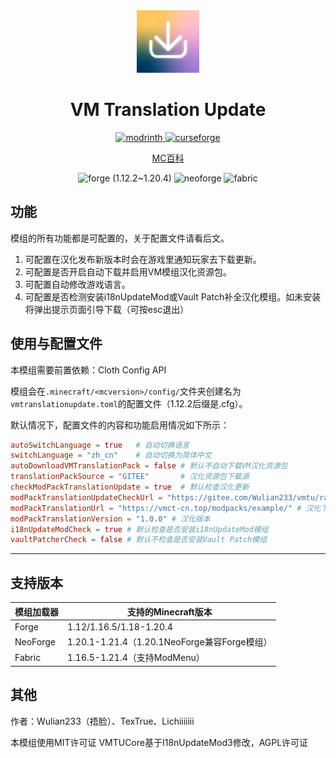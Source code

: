 <div align="center"> 
   <img height="100px" width="100px" alt="logo" src="./common/src/main/resources/icon.png"/> 
   <h1>VM Translation Update</h1>

<a href="https://modrinth.com/project/vmupdate/">
<img alt="modrinth" height="56" src="https://cdn.jsdelivr.net/npm/@intergrav/devins-badges@3/assets/cozy/available/modrinth_vector.svg">
</a>
<a href="https://www.curseforge.com/minecraft/mc-mods/vmtranslationupdate">
<img alt="curseforge" height="56" src="https://cdn.jsdelivr.net/npm/@intergrav/devins-badges@3/assets/cozy/available/curseforge_vector.svg">
</a> 

[MC百科](https://www.mcmod.cn/class/11203.html)

<img alt="forge" height="56" src="https://cdn.jsdelivr.net/npm/@intergrav/devins-badges@3/assets/cozy/supported/forge_vector.svg"> (1.12.2~1.20.4)
<img alt="neoforge" height="56" src="https://github.com/mc-wiki/minecraft-mod-heywiki/blob/master/docs/supports_neoforge.svg?raw=true">
<img alt="fabric" height="56" src="https://cdn.jsdelivr.net/npm/@intergrav/devins-badges@3/assets/cozy/supported/fabric_vector.svg">
</div>

## 功能

模组的所有功能都是可配置的，关于配置文件请看后文。

1. 可配置在汉化发布新版本时会在游戏里通知玩家去下载更新。
2. 可配置是否开启自动下载并启用VM模组汉化资源包。
3. 可配置自动修改游戏语言。
4. 可配置是否检测安装i18nUpdateMod或Vault Patch补全汉化模组。如未安装将弹出提示页面引导下载（可按esc退出）

## 使用与配置文件

本模组需要前置依赖：Cloth Config API

模组会在`.minecraft/<mcversion>/config/`文件夹创建名为`vmtranslationupdate.toml`的配置文件（1.12.2后缀是.cfg）。

默认情况下，配置文件的内容和功能启用情况如下所示：
```toml
autoSwitchLanguage = true   # 自动切换语言
switchLanguage = "zh_cn"    # 自动切换为简体中文
autoDownloadVMTranslationPack = false # 默认不自动下载VM汉化资源包
translationPackSource = "GITEE"       # 汉化资源包下载源
checkModPackTranslationUpdate = true  # 默认检查汉化更新
modPackTranslationUpdateCheckUrl = "https://gitee.com/Wulian233/vmtu/raw/main/update/example.txt" # 汉化更新检查地址
modPackTranslationUrl = "https://vmct-cn.top/modpacks/example/" # 汉化下载地址
modPackTranslationVersion = "1.0.0" # 汉化版本
i18nUpdateModCheck = true # 默认检查是否安装i18nUpdateMod模组
vaultPatcherCheck = false # 默认不检查是否安装Vault Patch模组
```

--- 

## 支持版本

| 模组加载器    | 支持的Minecraft版本                         |
|----------|----------------------------------------|
| Forge    | 1.12/1.16.5/1.18-1.20.4                |
| NeoForge | 1.20.1-1.21.4（1.20.1NeoForge兼容Forge模组） |
| Fabric   | 1.16.5-1.21.4（支持ModMenu）               |

## 其他

作者：Wulian233（捂脸）、TexTrue、Lichiiiiiii

本模组使用MIT许可证
VMTUCore基于I18nUpdateMod3修改，AGPL许可证
